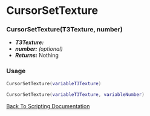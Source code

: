 # CursorSetTexture

### CursorSetTexture(T3Texture, number)
- ***T3Texture:*** 
- ***number:*** *(optional)* 
- ***Returns:*** Nothing

### Usage

```Lua
CursorSetTexture(variableT3Texture)
```

```Lua
CursorSetTexture(variableT3Texture, variableNumber)
```



[Back To Scripting Documentation](../README.md)
